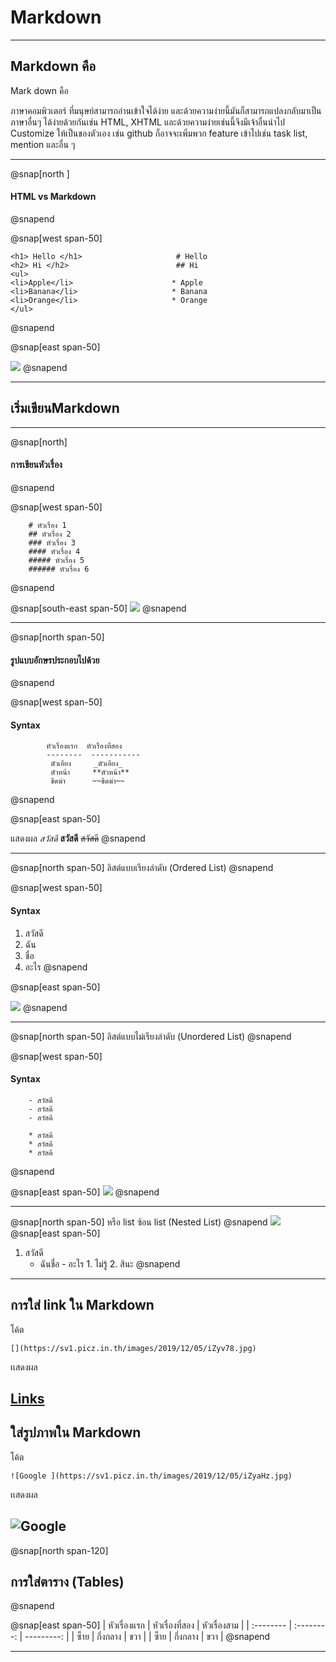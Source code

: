 # Markdown

---

## Markdown คือ

Mark down คือ

ภาษาคอมพิวเตอร์ ที่มนุษย์สามารถอ่านเข้าใจได้ง่าย
และด้วยความง่ายนี้มันก็สามารถแปลงกลับมาเป็นภาษาอื่นๆ
ได้ง่ายด้วยกันเช่น HTML, XHTML และด้วยความง่ายเช่นนี้จึงมีเจ้าอื่นนำไป Customize ให้เป็นของตัวเอง
เช่น github ก็อาจจะเพิ่มพวก feature
เข้าไปเช่น task list, mention และอื่น ๆ

---

@snap[north ]

#### HTML vs Markdown

@snapend

@snap[west span-50]

    <h1> Hello </h1>                     # Hello
    <h2> Hi </h2>                        ## Hi
    <ul>
    <li>Apple</li>                      * Apple
    <li>Banana</li>                     * Banana
    <li>Orange</li>                     * Orange
    </ul>

@snapend

@snap[east span-50]

![](https://miro.medium.com/max/1150/1*L-PYnMRbnKpIFYVdgbQUJQ.png)
@snapend

---

## เริ่มเขียนMarkdown

---

@snap[north]

#### การเขียนหัวเรื่อง

@snapend

@snap[west span-50]

        # หัวเรื่อง 1
        ## หัวเรื่อง 2
        ### หัวเรื่อง 3
        #### หัวเรื่อง 4
        ##### หัวเรื่อง 5
        ###### หัวเรื่อง 6

@snapend

@snap[south-east span-50]
![](https://sv1.picz.in.th/images/2019/12/05/iZFdHl.jpg)
@snapend

---

@snap[north span-50]

#### รูปแบบอักษรประกอบไปด้วย
@snapend

@snap[west span-50]
#### Syntax
```
        หัวเรื่องแรก  หัวเรื่องที่สอง
        --------  -----------
         ตัวเอียง     _ตัวเอียง_
         ตัวหน้า     **ตัวหน้า**
         ขีดฆ่า      ~~ขีดฆ่า~~
```

@snapend

@snap[east span-50]

แสดงผล
_สวัสดี_
**สวัสดี**
~~สวัสดี~~
@snapend

---

@snap[north span-50]
ลิสต์แบบเรียงลำดับ (Ordered List)
@snapend

@snap[west span-50]
#### Syntax

1. สวัสดี
2. ฉัน
3. ชื่อ
4. อะไร
   @snapend

@snap[east span-50]


![](https://sv1.picz.in.th/images/2019/12/05/iZFSgv.jpg)
@snapend

---

@snap[north span-50]
ลิสต์แบบไม่เรียงลำดับ (Unordered List)
@snapend

@snap[west span-50]
#### Syntax

        - สวัสดี
        - สวัสดี
        - สวัสดี

        * สวัสดี
        * สวัสดี
        * สวัสดี
@snapend


@snap[east span-50]
![](https://sv1.picz.in.th/images/2019/12/05/iZFYCE.jpg)
@snapend

---

@snap[north span-50]
หรือ list ซ้อน list (Nested List)
@snapend
![](https://sv1.picz.in.th/images/2019/12/05/iZyXqq.jpg)
@snap[east span-50]

1. สวัสดี
   - ฉันชื่อ - อะไร 1. ไม่รู้ 2. สินะ
     @snapend

---

## การใส่ link ใน Markdown

โค้ต

    [](https://sv1.picz.in.th/images/2019/12/05/iZyv78.jpg)

เเสดงผล

## [Links](http://www.google.com)

## ใส่รูปภาพใน Markdown

โค้ต

    ![Google ](https://sv1.picz.in.th/images/2019/12/05/iZyaHz.jpg)

เเสดงผล

## ![Google ](https://www.google.co.th/images/branding/googlelogo/2x/googlelogo_color_272x92dp.png)

@snap[north span-120]

## การใส่ตาราง (Tables)

@snapend

@snap[east span-50]
| หัวเรื่องแรก | หัวเรื่องที่สอง | หัวเรื่องสาม |
| :-------- | :--------: | ---------: |
| ซ็าย | กึ่งกลาง | ขวา |
| ซ็าย | กึ่งกลาง | ขวา |
@snapend

---
